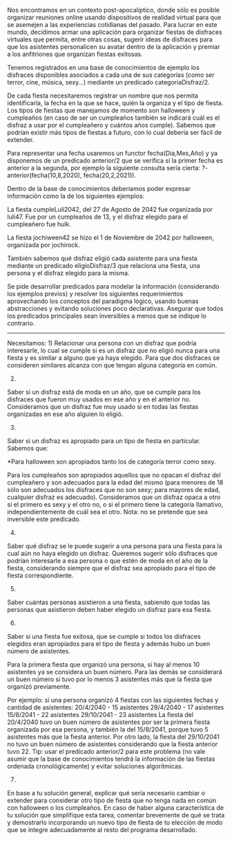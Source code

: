 Nos encontramos en un contexto post-apocalíptico, donde sólo es posible organizar reuniones online usando dispositivos de realidad virtual para que se asemejen a las experiencias cotidianas del pasado. Para lucrar en este mundo, decidimos armar una aplicación para organizar fiestas de disfraces virtuales que permita, entre otras cosas, sugerir ideas de disfraces para que los asistentes personalicen su avatar dentro de la aplicación y premiar a los anfitriones que organizan fiestas exitosas.

Tenemos registrados en una base de conocimientos de ejemplo los disfraces disponibles asociados a cada una de sus categorías (como ser terror, cine, música, sexy…) mediante un predicado categoriaDisfraz/2.


De cada fiesta necesitaremos registrar un nombre que nos permita identificarla, la fecha en la que se hace, quién la organiza y el tipo de fiesta. Los tipos de fiestas que manejamos de momento son halloween y cumpleaños (en caso de ser un cumpleaños también se indicará cuál es el disfraz a usar por el cumpleañero y cuántos años cumple). Sabemos que podrían existir más tipos de fiestas a futuro, con lo cual debería ser fácil de extender.

Para representar una fecha usaremos un functor fecha(Dia,Mes,Año) y ya disponemos de un predicado anterior/2 que se verifica si la primer fecha es anterior a la segunda, por ejemplo la siguiente consulta sería cierta:
?- anterior(fecha(10,8,2020), fecha(20,2,2021)). 

Dentro de la base de conocimientos deberíamos poder expresar información como la de los siguientes ejemplos:

La fiesta cumpleLuli2042, del 27 de Agosto de 2042 fue organizada por luli47. Fue por un cumpleaños de 13, y el disfraz elegido para el cumpleañero fue hulk.

La fiesta jochiween42 se hizo el 1 de Noviembre de 2042 por halloween, organizada por jochirock.

También sabemos qué disfraz eligió cada asistente para una fiesta mediante un predicado eligioDisfraz/3 que relaciona una fiesta, una persona y el disfraz elegido para la misma.


Se pide desarrollar predicados para modelar la información (considerando los ejemplos previos) y resolver los siguientes requerimientos aprovechando los conceptos del paradigma lógico, usando buenas abstracciones y evitando soluciones poco declarativas. Asegurar que todos los predicados principales sean inversibles a menos que se indique lo contrario.



----------------------------------------------------

Necesitamos:
1)
Relacionar una persona con un disfraz que podría interesarle, lo cual se cumple si es un disfraz que no eligió nunca para una fiesta y es similar a alguno que ya haya elegido. Para que dos disfraces se consideren similares alcanza con que tengan alguna categoría en común.

2)
Saber si un disfraz está de moda en un año, que se cumple para los disfraces que fueron muy usados en ese año y en el anterior no. Consideramos que un disfraz fue muy usado si en todas las fiestas organizadas en ese año alguien lo eligió.

3)
Saber si un disfraz es apropiado para un tipo de fiesta en particular. Sabemos que:

*Para halloween son apropiados tanto los de categoría terror como sexy.

Para los cumpleaños son apropiados aquellos que no opacan el disfraz del cumpleañero y son adecuados para la edad del mismo (para menores de 18 sólo son adecuados los disfraces que no son sexy; para mayores de edad, cualquier disfraz es adecuado).
Consideramos que un disfraz opaca a otro si el primero es sexy y el otro no, o si el primero tiene la categoría llamativo, independientemente de cuál sea el otro. 
Nota: no se pretende que sea inversible este predicado.


4)
Saber qué disfraz se le puede sugerir a una persona para una fiesta para la cual aún no haya elegido un disfraz. Queremos sugerir sólo disfraces que podrían interesarle a esa persona o que estén de moda en el año de la fiesta, considerando siempre que el disfraz sea apropiado para el tipo de fiesta correspondiente.

5)
Saber cuántas personas asistieron a una fiesta, sabiendo que todas las personas que asistieron deben haber elegido un disfraz para esa fiesta.

6)
Saber si una fiesta fue exitosa, que se cumple si todos los disfraces elegidos eran apropiados para el tipo de fiesta y además hubo un buen número de asistentes.

Para la primera fiesta que organizó una persona, si hay al menos 10 asistentes ya se considera un buen número. Para las demás se considerará un buen número si tuvo por lo menos 3 asistentes más que la fiesta que organizó previamente.

Por ejemplo: si una persona organizó 4 fiestas con las siguientes fechas y cantidad de asistentes:
20/4/2040 - 15 asistentes
29/4/2040 - 17 asistentes
15/8/2041 - 22 asistentes
29/10/2041 - 23 asistentes
La fiesta del 20/4/2040 tuvo un buen número de asistentes por ser la primera fiesta organizada por esa persona, y también la del 15/8/2041, porque tuvo 5 asistentes más que la fiesta anterior. Por otro lado, la fiesta del 29/10/2041 no tuvo un buen número de asistentes considerando que la fiesta anterior tuvo 22.
Tip: usar el predicado anterior/2 para este problema (no vale asumir que la base de conocimientos tendrá la información de las fiestas ordenada cronológicamente) y evitar soluciones algorítmicas.

7)
En base a tu solución general, explicar qué sería necesario cambiar o extender para considerar otro tipo de fiesta que no tenga nada en común con halloween o los cumpleaños.
En caso de haber alguna característica de tu solución que simplifique esta tarea, comentar brevemente de qué se trata y demostrarlo incorporando un nuevo tipo de fiesta de tu elección de modo que se integre adecuadamente al resto del programa desarrollado.